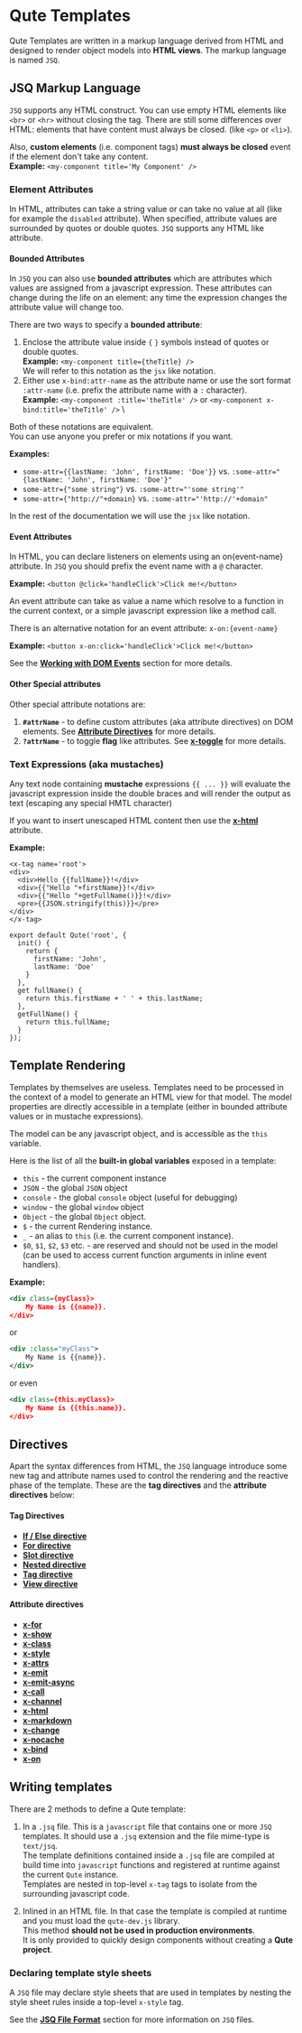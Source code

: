 # Qute Templates

Qute Templates are written in a markup language derived from HTML and designed to render object models into **HTML views**. The markup language is named `JSQ`.

## JSQ Markup Language

`JSQ` supports any HTML construct. You can use empty HTML elements like `<br>` or `<hr>` without closing the tag. There are still some differences over HTML: elements that have content must always be closed. (like `<p>` or `<li>`).

Also, **custom elements** (i.e. component tags) **must always be closed** event if the element don't take any content.  \
**Example:** `<my-component title='My Component' />`


### Element Attributes

In HTML, attributes can take a string value or can take no value at all (like for example the `disabled` attribute). When specified, attribute values are surrounded by quotes or double quotes. `JSQ` supports any HTML like attribute.

#### Bounded Attributes

In `JSQ` you can also use **bounded attributes** which are attributes which values are assigned from a javascript expression. These attributes can change during the life on an element: any time the expression changes the attribute value will change too.

There are two ways to specify a **bounded attribute**:

1. Enclose the attribute value inside `{` `}` symbols instead of quotes or double quotes.  \
  **Example:** `<my-component title={theTitle} />`   \
  We will refer to this notation as the `jsx` like notation.
2. Either use `x-bind:attr-name` as the attribute name or use the sort format `:attr-name` (i.e. prefix the attribute name with a `:` character). \
  **Example:** `<my-component :title='theTitle' />`  or `<my-component x-bind:title='theTitle' />` \

Both of these notations are equivalent.  \
You can use anyone you prefer or mix notations if you want.

**Examples:**

* `some-attr={{lastName: 'John', firstName: 'Doe'}}` vs. `:some-attr="{lastName: 'John', firstName: 'Doe'}"`
* `some-attr={"some string"}` vs. `:some-attr="'some string'"`
* `some-attr={"http://"+domain}` vs. `:some-attr="'http://'+domain"`

In the rest of the documentation we will use the `jsx` like notation.

#### Event Attributes

In HTML, you can declare listeners on elements using an on{event-name} attribute. In `JSQ` you should prefix the event name with a `@` character.

**Example:** `<button @click='handleClick'>Click me!</button>`

An event attribute can take as value a name which resolve to a function in the current context, or a simple javascript expression like a method call.

There is an alternative notation for an event attribute: `x-on:{event-name}`

**Example:** `<button x-on:click='handleClick'>Click me!</button>`

See the **[Working with DOM Events](#/model/events)** section for more details.

#### Other Special attributes

Other special attribute notations are:
1. **`#attrName`** - to define custom attributes (aka attribute directives) on DOM elements. See **[Attribute Directives](#/attributes/q)** for more details.
2. **`?attrName`** - to toggle **flag** like attributes. See **[x-toggle](#/attributes/x-toggle)** for more details.

### Text Expressions (aka mustaches)

Any text node containing **mustache** expressions `{{ ... }}` will evaluate the javascript expression inside the  double braces and will render the output as text (escaping any special HMTL character)

If you want to insert unescaped HTML content then use the **[x-html](#/attributes/x-html)** attribute.

**Example:**

```jsq-norun
<x-tag name='root'>
<div>
  <div>Hello {{fullName}}!</div>
  <div>{{"Hello "+firstName}}!</div>
  <div>{{"Hello "+getFullName()}}!</div>
  <pre>{{JSON.stringify(this)}}</pre>
</div>
</x-tag>

export default Qute('root', {
  init() {
    return {
      firstName: 'John',
      lastName: 'Doe'
    }
  },
  get fullName() {
    return this.firstName + ' ' + this.lastName;
  },
  getFullName() {
    return this.fullName;
  }
});
```

## Template Rendering

Templates by themselves are useless. Templates need to be processed in the context of a model to generate an HTML view for that model. The model properties are directly accessible in a template (either in bounded attribute values or in mustache expressions).

The model can be any javascript object, and is accessible as the `this` variable.

Here is the list of all the **built-in global variables** exposed in a template:

* `this` - the current component instance
* `JSON` - the global `JSON` object
* `console` - the global `console` object (useful for debugging)
* `window` - the global `window` object
* `Object` - the global `Object` object.
* `$` - the current Rendering instance.
* `_` - an alias to `this` (i.e. the current component instance).
* `$0`, `$1`, `$2`, `$3` etc. - are reserved and should not be used in the model (can be used to access current function arguments in inline event handlers).

**Example:**
```xml
<div class={myClass}>
	My Name is {{name}}.
</div>
```

or

```xml
<div :class="myClass">
	My Name is {{name}}.
</div>
```

or even

```xml
<div class={this.myClass}>
	My Name is {{this.name}}.
</div>
```


## Directives

Apart the syntax differences from HTML, the `JSQ` language introduce some new tag and attribute names used to control the rendering and the reactive phase of the template. These are the **tag directives** and the **attribute directives** below:

#### Tag Directives

* **[If / Else directive](#/directives/if)**
* **[For directive](#/directives/for)**
* **[Slot directive](#/directives/slot)**
* **[Nested directive](#/directives/nested)**
* **[Tag directive](#/directives/tag)**
* **[View directive](#/directives/view)**

#### Attribute directives

* **[x-for](#/attributes/x-for)**
* **[x-show](#/attributes/x-show)**
* **[x-class](#/attributes/x-class)**
* **[x-style](#/attributes/x-style)**
* **[x-attrs](#/attributes/x-attrs)**
* **[x-emit](#/attributes/x-emit)**
* **[x-emit-async](#/attributes/x-emit-async)**
* **[x-call](#/attributes/x-call)**
* **[x-channel](#/attributes/x-channel)**
* **[x-html](#/attributes/x-html)**
* **[x-markdown](#/attributes/x-markdown)**
* **[x-change](#/attributes/x-change)**
* **[x-nocache](#/attributes/x-nocache)**
* **[x-bind](#/attributes/x-bind)**
* **[x-on](#/attributes/x-on)**

## Writing templates

There are 2 methods to define a Qute template:

1. In a `.jsq` file. This is a `javascript` file that contains one or more `JSQ` templates. It should use a `.jsq` extension and the file mime-type is `text/jsq`.  \
The template definitions contained inside a `.jsq` file are compiled at build time into `javascript` functions and registered at runtime against the current `Qute` instance.   \
Templates are nested in top-level `x-tag` tags to isolate from the surrounding javascript code.

2. Inlined in an HTML file. In that case the template is compiled at runtime and you must load the `qute-dev.js` library.  \
This method **should not be used in production environments**.  \
It is only provided to quickly design components without creating a **Qute project**.

### Declaring template style sheets

A `JSQ` file may declare style sheets that are used in templates by nesting the style sheet rules inside a top-level `x-style` tag.


See the **[JSQ File Format](#/advanced/jsq)** section for more information on `JSQ` files.

